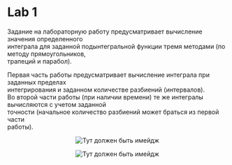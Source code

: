 # Lab 1

<p>
Задание на лабораторную работу предусматривает вычисление значения определенного </br> интеграла для заданной подынтегральной функции тремя методами (по методу прямоугольников,</br>  трапеций и парабол). </br>

Первая часть работы предусматривает вычисление интеграла при заданных пределах</br> интегрирования и заданном количестве разбиений (интервалов). </br>
Во второй части работы (при наличии времени) те же интегралы вычисляются с учетом заданной</br>  точности (начальное количество разбиений может браться из первой части</br> работы).
</p>
<p align="center">
<img src="https://sun9-39.userapi.com/impg/_lkr6IF31AaPDBS7K7zUjkXDDOhWE2thqB2_pQ/DHXt233Tsic.jpg?size=833x578&quality=96&sign=8a06d3966f578899d15f28a05c6d0b9c&type=album" title="Тут должен быть имейдж">
 </br>
 <p align="center">
<img src="https://sun9-54.userapi.com/impg/-i645Qbhaq0A1JiGkkJPDbEIlXUBODBKR1YEZQ/5jQjHL3teQI.jpg?size=833x578&quality=96&sign=5a4b01cd256a11089b8a605c83cbe0ba&type=album" title="Тут должен быть имейдж">
 </br>
 <p align="center">
 <img src="https://sun9-21.userapi.com/impg/-G99AuvlnGbFfKKuDfRnzdAjxD8j32UUK1qmEg/1mgApzuwd0k.jpg?size=833x578&quality=96&sign=2790c1acdbb859b30c71d99d8b96ff2b&type=album" title="alt>
</p>